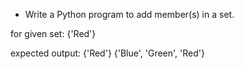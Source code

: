 * Write a Python program to add member(s) in a set.

for given set: {'Red'}

expected output: 
{'Red'}
{'Blue', 'Green', 'Red'}